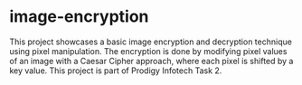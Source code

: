 # image-encryption
This project showcases a basic image encryption and decryption technique using pixel manipulation. The encryption is done by modifying pixel values of an image with a Caesar Cipher approach, where each pixel is shifted by a key value. This project is part of Prodigy Infotech Task 2.
